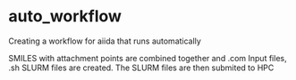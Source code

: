 # auto_workflow
Creating a workflow for aiida that runs automatically

SMILES with attachment points are combined together and .com Input files, .sh SLURM files are created.
The SLURM files are then submited to HPC
